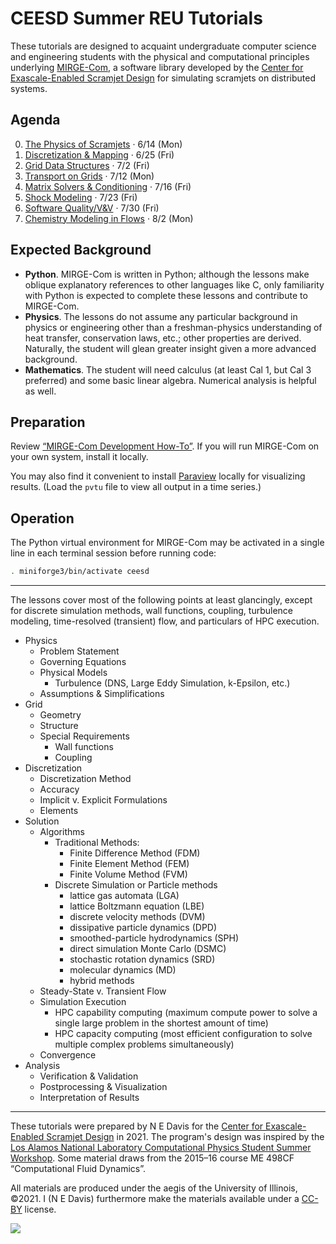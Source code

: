 # CEESD Summer REU Tutorials

These tutorials are designed to acquaint undergraduate computer science and engineering students with the physical and computational principles underlying [MIRGE-Com](https://github.com/illinois-ceesd/mirgecom), a software library developed by the [Center for Exascale-Enabled Scramjet Design](https://ceesd.illinois.edu/) for simulating scramjets on distributed systems.


## Agenda

0. [The Physics of Scramjets](./0-physics.md) · 6/14 (Mon)
1. [Discretization & Mapping](./1-discrete.md) · 6/25 (Fri)
2. [Grid Data Structures](./2-griddata.md) · 7/2 (Fri)
3. [Transport on Grids](./3-transport.md) · 7/12 (Mon)
4. [Matrix Solvers & Conditioning](./4-solvers.md) · 7/16 (Fri)
5. [Shock Modeling](./5-shocks.md) · 7/23 (Fri)
6. [Software Quality/V&V](./6-verval.md) · 7/30 (Fri)
7. [Chemistry Modeling in Flows](./7-chemrxn.md) · 8/2 (Mon)


## Expected Background

- **Python**.  MIRGE-Com is written in Python; although the lessons make oblique explanatory references to other languages like C, only familiarity with Python is expected to complete these lessons and contribute to MIRGE-Com.
- **Physics**.  The lessons do not assume any particular background in physics or engineering other than a freshman-physics understanding of heat transfer, conservation laws, etc.; other properties are derived.  Naturally, the student will glean greater insight given a more advanced background.
- **Mathematics**.  The student will need calculus (at least Cal 1, but Cal 3 preferred) and some basic linear algebra.  Numerical analysis is helpful as well.


## Preparation

Review [“MIRGE-Com Development How-To”](https://mirgecom.readthedocs.io/en/latest/development/development.html).  If you will run MIRGE-Com on your own system, install it locally.

You may also find it convenient to install [Paraview](https://www.paraview.org/download/) locally for visualizing results.  (Load the `pvtu` file to view all output in a time series.)


## Operation

The Python virtual environment for MIRGE-Com may be activated in a single line in each terminal session before running code:

```sh
. miniforge3/bin/activate ceesd
```

---

The lessons cover most of the following points at least glancingly, except for discrete simulation methods, wall functions, coupling, turbulence modeling, time-resolved (transient) flow, and particulars of HPC execution.

-   Physics
    -   Problem Statement
    -   Governing Equations
    -   Physical Models
        -   Turbulence (DNS, Large Eddy Simulation, k-Epsilon, etc.)
    -   Assumptions & Simplifications
-   Grid
    -   Geometry
    -   Structure
    -   Special Requirements
        -   Wall functions
        -   Coupling
-   Discretization
    -   Discretization Method
    -   Accuracy
    -   Implicit v. Explicit Formulations
    -   Elements
-   Solution
    -   Algorithms
        -   Traditional Methods:
            -   Finite Difference Method (FDM)
            -   Finite Element Method (FEM)
            -   Finite Volume Method (FVM)
        -   Discrete Simulation or Particle methods
            -   lattice gas automata (LGA)
            -   lattice Boltzmann equation (LBE)
            -   discrete velocity methods (DVM)
            -   dissipative particle dynamics (DPD)
            -   smoothed-particle hydrodynamics (SPH)
            -   direct simulation Monte Carlo (DSMC)
            -   stochastic rotation dynamics (SRD)
            -   molecular dynamics (MD)
            -   hybrid methods
    -   Steady-State v. Transient Flow
    -   Simulation Execution
        -   HPC capability computing (maximum compute power to solve a single large problem in the shortest amount of time)
        -   HPC capacity computing (most efficient configuration to solve multiple complex problems simultaneously)
    -   Convergence
-   Analysis
    -   Verification & Validation
    -   Postprocessing & Visualization
    -   Interpretation of Results

---

These tutorials were prepared by N E Davis for the [Center for Exascale-Enabled Scramjet Design](https://ceesd.illinois.edu/) in 2021.  The program's design was inspired by the [Los Alamos National Laboratory Computational Physics Student Summer Workshop](https://www.lanl.gov/org/padwp/adx/computational-physics/summer-workshop/index.php).  Some material draws from the 2015–16 course ME 498CF “Computational Fluid Dynamics”.

All materials are produced under the aegis of the University of Illinois, ©2021.  I (N E Davis) furthermore make the materials available under a [CC-BY](https://creativecommons.org/licenses/by/4.0/) license.

![](http://i.creativecommons.org/l/by/4.0/88x31.png)
